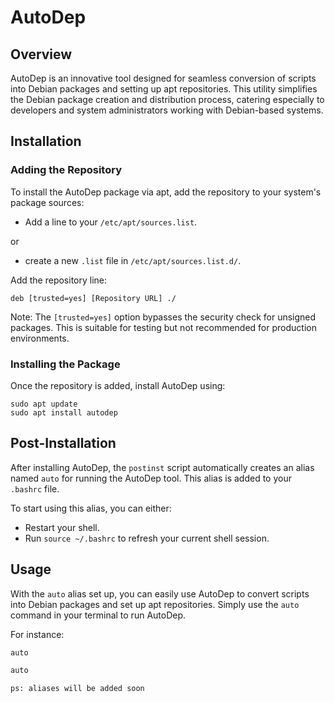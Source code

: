 # AutoDep

## Overview

AutoDep is an innovative tool designed for seamless conversion of scripts into Debian packages and setting up apt repositories. This utility simplifies the Debian package creation and distribution process, catering especially to developers and system administrators working with Debian-based systems.

## Installation

### Adding the Repository

To install the AutoDep package via apt, add the repository to your system's package sources:

* Add a line to your `/etc/apt/sources.list`.

or

* create a new `.list` file in `/etc/apt/sources.list.d/`.

Add the repository line:

    deb [trusted=yes] [Repository URL] ./

Note: The `[trusted=yes]` option bypasses the security check for unsigned packages. This is suitable for testing but not recommended for production environments.

### Installing the Package

Once the repository is added, install AutoDep using:

    sudo apt update
    sudo apt install autodep

## Post-Installation

After installing AutoDep, the `postinst` script automatically creates an alias named `auto` for running the AutoDep tool. This alias is added to your `.bashrc` file.

To start using this alias, you can either:

* Restart your shell.
* Run `source ~/.bashrc` to refresh your current shell session.

## Usage

With the `auto` alias set up, you can easily use AutoDep to convert scripts into Debian packages and set up apt repositories. Simply use the `auto` command in your terminal to run AutoDep.

For instance:

```bash
auto
```

```bash
auto

ps: aliases will be added soon
